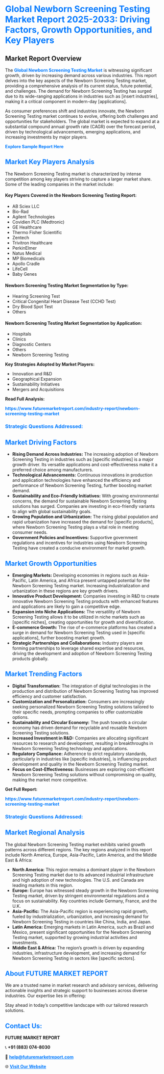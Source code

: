<h1 style="color: #007BFF;">Global Newborn Screening Testing Market Report 2025-2033: Driving Factors, Growth Opportunities, and Key Players</h1>

<section id="overview">
<h2>Market Report Overview</h2>
<p>The <a href="https://www.futuremarketreport.com/industry-report/newborn-screening-testing-market" style="color: #007BFF; text-decoration: none;"><strong>Global Newborn Screening Testing Market</strong></a> is witnessing significant growth, driven by increasing demand across various industries. This report delves into the key aspects of the Newborn Screening Testing market, providing a comprehensive analysis of its current status, future potential, and challenges. The demand for Newborn Screening Testing has surged due to its wide-ranging applications in industries such as [insert industries], making it a critical component in modern-day [applications].</p>
<p>As consumer preferences shift and industries innovate, the Newborn Screening Testing market continues to evolve, offering both challenges and opportunities for stakeholders. The global market is expected to expand at a substantial compound annual growth rate (CAGR) over the forecast period, driven by technological advancements, emerging applications, and increasing investments by major players.</p>
</section>

<section id="overview">
<p><a href="https://www.futuremarketreport.com/request-sample/reportId=127397" style="color: #007BFF; text-decoration: none;"><strong>Explore Sample Report Here</strong></a></p>
</section>

<section id="key-players">
<h2 style="color: #007BFF;">Market Key Players Analysis</h2>
<p>The Newborn Screening Testing market is characterized by intense competition among key players striving to capture a larger market share. Some of the leading companies in the market include:</p>
<h4>Key Players Covered in the Newborn Screening Testing Report:</h4>
<ul><li>AB Sciex LLC</li><li>Bio-Rad</li><li>Agilent Technologies</li><li>Covidien PLC (Medtronic)</li><li>GE Healthcare</li><li>Thermo Fisher Scientific</li><li>Zentech</li><li>Trivitron Healthcare</li><li>PerkinElmer</li><li>Natus Medical</li><li>MP Biomedicals</li><li>Apollo Cradle</li><li>LifeCell</li><li>Baby Genes</li></ul>
<h4>Newborn Screening Testing Market Segmentation by Type:</h4>
<ul><li>Hearing Screening Test</li><li>Critical Congenital Heart Disease Test (CCHD Test)</li><li>Dry Blood Spot Test</li><li>Others</li></ul>

<h4>Newborn Screening Testing Market Segmentation by Application:</h4>
<ul><li>Hospitals</li><li>Clinics</li><li>Diagnostic Centers</li><li>Others</li><li>Newborn Screening Testing</li></ul>
<p><strong>Key Strategies Adopted by Market Players:</strong></p>
<ul>
<li>Innovation and R&D</li>
<li>Geographical Expansion</li>
<li>Sustainability Initiatives</li>
<li>Mergers and Acquisitions</li>
</ul>
</section>

<section>
<p><strong>Read Full Analysis: </strong></p><a href="https://www.futuremarketreport.com/industry-report/newborn-screening-testing-market" style="color: #007BFF; text-decoration: none;"><strong>https://www.futuremarketreport.com/industry-report/newborn-screening-testing-market</strong></a>
<h3 style="color: #007BFF;">Strategic Questions Addressed:</h3>
</section>

<section id="driving-factors">
<h2 style="color: #007BFF;">Market Driving Factors</h2>
<ul>
<li><strong>Rising Demand Across Industries:</strong> The increasing adoption of Newborn Screening Testing in industries such as [specific industries] is a major growth driver. Its versatile applications and cost-effectiveness make it a preferred choice among manufacturers.</li>
<li><strong>Technological Advancements:</strong> Continuous innovations in production and application technologies have enhanced the efficiency and performance of Newborn Screening Testing, further boosting market demand.</li>
<li><strong>Sustainability and Eco-Friendly Initiatives:</strong> With growing environmental concerns, the demand for sustainable Newborn Screening Testing solutions has surged. Companies are investing in eco-friendly variants to align with global sustainability goals.</li>
<li><strong>Growing Population and Urbanization:</strong> The rising global population and rapid urbanization have increased the demand for [specific products], where Newborn Screening Testing plays a vital role in meeting consumer needs.</li>
<li><strong>Government Policies and Incentives:</strong> Supportive government regulations and incentives for industries using Newborn Screening Testing have created a conducive environment for market growth.</li>
</ul>
</section>

<section id="growth-opportunities">
<h2 style="color: #007BFF;">Market Growth Opportunities</h2>
<ul>
<li><strong>Emerging Markets:</strong> Developing economies in regions such as Asia-Pacific, Latin America, and Africa present untapped potential for the Newborn Screening Testing market. Increasing industrialization and urbanization in these regions are key growth drivers.</li>
<li><strong>Innovative Product Development:</strong> Companies investing in R&D to create innovative Newborn Screening Testing products with enhanced features and applications are likely to gain a competitive edge.</li>
<li><strong>Expansion into Niche Applications:</strong> The versatility of Newborn Screening Testing allows it to be utilized in niche markets such as [specific niches], creating opportunities for growth and diversification.</li>
<li><strong>E-commerce Growth:</strong> The rise of e-commerce platforms has created a surge in demand for Newborn Screening Testing used in [specific applications], further boosting market growth.</li>
<li><strong>Strategic Partnerships and Collaborations:</strong> Industry players are forming partnerships to leverage shared expertise and resources, driving the development and adoption of Newborn Screening Testing products globally.</li>
</ul>
</section>

<section id="trending-factors">
<h2 style="color: #007BFF;">Market Trending Factors</h2>
<ul>
<li><strong>Digital Transformation:</strong> The integration of digital technologies in the production and distribution of Newborn Screening Testing has improved efficiency and customer satisfaction.</li>
<li><strong>Customization and Personalization:</strong> Consumers are increasingly seeking personalized Newborn Screening Testing solutions tailored to their specific needs, prompting companies to offer customizable options.</li>
<li><strong>Sustainability and Circular Economy:</strong> The push towards a circular economy has driven demand for recyclable and reusable Newborn Screening Testing solutions.</li>
<li><strong>Increased Investment in R&D:</strong> Companies are allocating significant resources to research and development, resulting in breakthroughs in Newborn Screening Testing technology and applications.</li>
<li><strong>Regulatory Compliance:</strong> Adherence to strict regulatory standards, particularly in industries like [specific industries], is influencing product development and quality in the Newborn Screening Testing market.</li>
<li><strong>Focus on Cost-Effectiveness:</strong> Businesses are exploring cost-efficient Newborn Screening Testing solutions without compromising on quality, making the market more competitive.</li>
</ul>
</section>

<section>
<p><strong>Get Full Report: </strong></p><a href="https://www.futuremarketreport.com/industry-report/newborn-screening-testing-market" style="color: #007BFF; text-decoration: none;"><strong>https://www.futuremarketreport.com/industry-report/newborn-screening-testing-market</strong></a>
<h3 style="color: #007BFF;">Strategic Questions Addressed:</h3>
</section>


<section id="regional-analysis">
<h2 style="color: #007BFF;">Market Regional Analysis</h2>
<p>The global Newborn Screening Testing market exhibits varied growth patterns across different regions. The key regions analyzed in this report include North America, Europe, Asia-Pacific, Latin America, and the Middle East & Africa:</p>
<ul>
<li><strong>North America:</strong> This region remains a dominant player in the Newborn Screening Testing market due to its advanced industrial infrastructure and high adoption of new technologies. The U.S. and Canada are leading markets in this region.</li>
<li><strong>Europe:</strong> Europe has witnessed steady growth in the Newborn Screening Testing market, driven by stringent environmental regulations and a focus on sustainability. Key countries include Germany, France, and the U.K.</li>
<li><strong>Asia-Pacific:</strong> The Asia-Pacific region is experiencing rapid growth, fueled by industrialization, urbanization, and increasing demand for Newborn Screening Testing in countries like China, India, and Japan.</li>
<li><strong>Latin America:</strong> Emerging markets in Latin America, such as Brazil and Mexico, present significant opportunities for the Newborn Screening Testing market, supported by growing industrial activities and investments.</li>
<li><strong>Middle East & Africa:</strong> The region’s growth is driven by expanding industries, infrastructure development, and increasing demand for Newborn Screening Testing in sectors like [specific sectors].</li>
</ul>
</section>

<footer>
<h2 style="color: #007BFF;">About FUTURE MARKET REPORT</h2>
<p>We are a trusted name in market research and advisory services, delivering actionable insights and strategic support to businesses across diverse industries. Our expertise lies in offering:</p>

<p>Stay ahead in today’s competitive landscape with our tailored research solutions.</p>

<h2 style="color: #007BFF;">Contact Us:</h2>
<p><strong>FUTURE MARKET REPORT</strong></p>
<p>📞 <strong>+91 (883) 074-8030</strong></p>
<p>📧 <strong><a href="mailto:help@futuremarketreport.com" style="color: #007BFF;">help@futuremarketreport.com</a></strong></p>
<p>🌐 <strong><a href="https://www.futuremarketreport.com/" style="color: #007BFF;">Visit Our Website</a></strong></p>
</footer>
